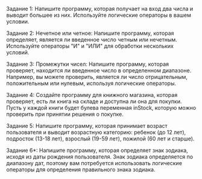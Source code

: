 
Задание 1:
Напишите программу, которая получает на вход два числа и выводит большее из них. Используйте логические операторы в вашем условии.

Задание 2:
Нечетное или четное: Напишите программу, которая определяет, является ли введенное число четным или нечетным. Используйте операторы "И" и "ИЛИ" для обработки нескольких условий.

Задание 3:
Промежутки чисел: Напишите программу, которая проверяет, находится ли введенное число в определенном диапазоне. Например, вы можете проверить, является ли число отрицательным, положительным или нулевым, используя логические операторы.

Задание 4:
Создайте программу для книжного магазина, которая проверяет, есть ли книга на складе и доступна ли она для покупки. Пусть у каждой книги будет булева переменная inStock, которую можно проверить при принятии решения о покупке.

Задание 5:
Напишите программу, которая принимает возраст пользователя и выводит возрастную категорию: ребенок (до 12 лет), подросток (13-18 лет), взрослый (19-59 лет), пожилой (60 лет и старше).

Задание 6*:
Напишите программу, которая определяет знак зодиака, исходя из даты рождения пользователя. Знак зодиака определяется по диапазону дат, поэтому вам потребуется использовать логические операторы для определения правильного знака зодиака.



